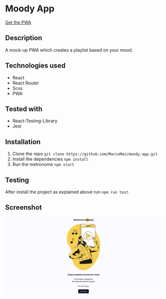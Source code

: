 # Moody App
[Get the PWA](https://marcomaz.github.io/moody-app)

## Description

A mock-up PWA which creates a playlist based on your mood.

## Technologies used

- React
- React Router
- Scss
- PWA

## Tested with

- React-Testing-Library
- Jest

## Installation
1. Clone the repo
`git clone https://github.com/MarcoMaz/moody-app.git`
2. Install the dependencies
`npm install`
3. Run the metronome
`npm start`

## Testing
After install the project as explained above run `npm run test`.

## Screenshot
![alt text](https://raw.githubusercontent.com/MarcoMaz/images/main/image__moody-app.png)
